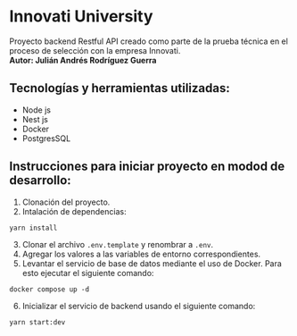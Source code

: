 # Innovati University

Proyecto backend Restful API creado como parte de la prueba técnica en el proceso de selección con la empresa Innovati.
<br>
<strong>Autor: Julián Andrés Rodríguez Guerra</strong>

## Tecnologías y herramientas utilizadas:

- Node js
- Nest js
- Docker
- PostgresSQL

## Instrucciones para iniciar proyecto en modod de desarrollo:

1. Clonación del proyecto.
2. Intalación de dependencias:

```
yarn install
```

3. Clonar el archivo `.env.template` y renombrar a `.env`.
4. Agregar los valores a las variables de entorno correspondientes.
5. Levantar el servicio de base de datos mediante el uso de Docker. Para esto ejecutar el siguiente comando:

```
docker compose up -d
```

6. Inicializar el servicio de backend usando el siguiente comando:

```
yarn start:dev
```
